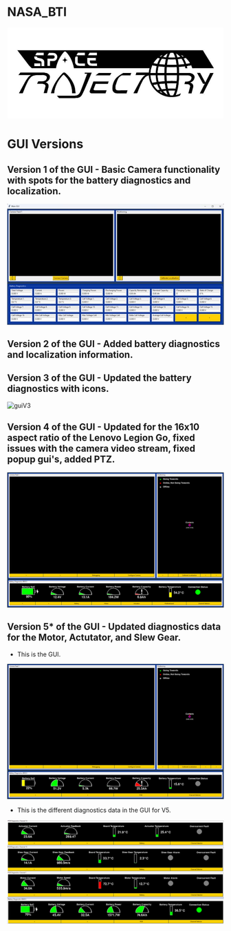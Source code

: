 # NASA_BTI
<img src="https://github.com/TjadenWright/NASA_BTI/blob/main/Media/Space Trajectory logo.jpg" alt="Space Trajectory" title="Space Trajectory" />

# GUI Versions
## Version 1 of the GUI - Basic Camera functionality with spots for the battery diagnostics and localization.
<img src="https://github.com/TjadenWright/NASA_BTI/blob/main/Media/guiV1.jpg" alt="guiV1" title="guiV1" />

## Version 2 of the GUI - Added battery diagnostics and localization information.

## Version 3 of the GUI - Updated the battery diagnostics with icons.
<img src="https://github.com/TjadenWright/NASA_BTI/blob/main/Media/guiV3.gif" alt="guiV3" title="guiV3" />

## Version 4 of the GUI - Updated for the 16x10 aspect ratio of the Lenovo Legion Go, fixed issues with the camera video stream, fixed popup gui's, added PTZ.
<img src="https://github.com/TjadenWright/NASA_BTI/blob/main/Media/guiV4.png" alt="guiV4" title="guiV4" />

## Version 5* of the GUI - Updated diagnostics data for the Motor, Actutator, and Slew Gear. 
<ul>
  <li>This is the GUI.</li>
</ul>
<img src="https://github.com/TjadenWright/NASA_BTI/blob/main/Media/GUI_V5.png" alt="GUI V5" title="GUI V5" />

<ul>
  <li>This is the different diagnostics data in the GUI for V5.</li>
</ul>
<img src="https://github.com/TjadenWright/NASA_BTI/blob/main/Media/diagnostics data.png" alt="diagnostics data" title="diagnostics data" />



